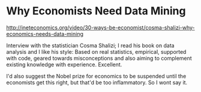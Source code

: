 # Why Economists Need Data Mining

http://ineteconomics.org/video/30-ways-be-economist/cosma-shalizi-why-economics-needs-data-mining

Interview with the statistician Cosma Shalizi; I read his book on data
analysis and I like his style: Based on real statistics, empirical,
supported with code, geared towards misconceptions and also aiming to
complement existing knowledge with experience. Excellent.

I'd also suggest the Nobel prize for economics to be suspended until the economists get this right, but that'd be too inflammatory. So I wont say it.












